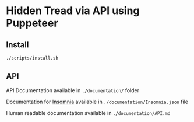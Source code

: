 # Hidden Tread via API using Puppeteer

## Install

```bash
./scripts/install.sh
```

## API

API Documentation available in `./documentation/` folder

Documentation for [Insomnia](https://insomnia.rest/) available in `./documentation/Insomnia.json` file

Human readable documentation available in `./documentation/API.md`
